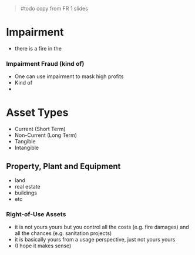 > #todo copy from FR 1 slides 

# Impairment
- there is a fire in the 

### Impairment Fraud (kind of)
- One can use impairment to mask high profits
- Kind of 
- 
# Asset Types
- Current (Short Term)
- Non-Current (Long Term)
- Tangible 
- Intangible


## Property, Plant and Equipment
- land 
- real estate
- buildings
- etc

### Right-of-Use Assets
- it is not yours yours but you control all the costs (e.g. fire damages) and all the chances (e.g. sanitation projects) 
- it is basically yours from a usage perspective, just not yours yours
- (I hope it makes sense)